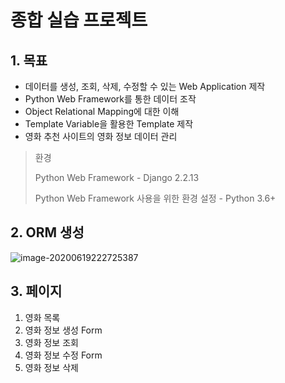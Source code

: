# 종합 실습 프로젝트 

## 1. 목표 

* 데이터를 생성, 조회, 삭제, 수정할 수 있는 Web Application 제작
*  Python Web Framework를 통한 데이터 조작 
* Object Relational Mapping에 대한 이해 
* Template Variable을 활용한 Template 제작 
* 영화 추천 사이트의 영화 정보 데이터 관리

> 환경
>
> Python Web Framework - Django 2.2.13
>
> Python Web Framework 사용을 위한 환경 설정 - Python 3.6+

## 2. ORM 생성

![image-20200619222725387](C:\Users\sec\AppData\Roaming\Typora\typora-user-images\image-20200619222725387.png)

## 3. 페이지

1. 영화 목록
2. 영화 정보 생성 Form
3.  영화 정보 조회
4. 영화 정보 수정 Form
5. 영화 정보 삭제

